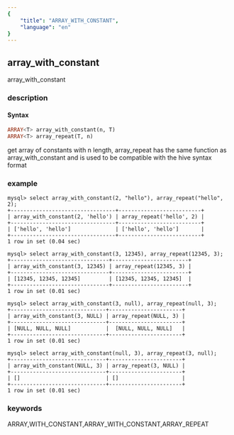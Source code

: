 ```yaml
---
{
    "title": "ARRAY_WITH_CONSTANT",
    "language": "en"
}
---
```


<!-- 
Licensed to the Apache Software Foundation (ASF) under one
or more contributor license agreements.  See the NOTICE file
distributed with this work for additional information
regarding copyright ownership.  The ASF licenses this file
to you under the Apache License, Version 2.0 (the
"License"); you may not use this file except in compliance
with the License.  You may obtain a copy of the License at
  http://www.apache.org/licenses/LICENSE-2.0
Unless required by applicable law or agreed to in writing,
software distributed under the License is distributed on an
"AS IS" BASIS, WITHOUT WARRANTIES OR CONDITIONS OF ANY
KIND, either express or implied.  See the License for the
specific language governing permissions and limitations
under the License.
-->

## array_with_constant

array_with_constant

### description

#### Syntax

```sql
ARRAY<T> array_with_constant(n, T)
ARRAY<T> array_repeat(T, n)
```

get array of constants with n length, array_repeat has the same function as array_with_constant and is used to be compatible with the hive syntax format
### example

```
mysql> select array_with_constant(2, "hello"), array_repeat("hello", 2);
+---------------------------------+--------------------------+
| array_with_constant(2, 'hello') | array_repeat('hello', 2) |
+---------------------------------+--------------------------+
| ['hello', 'hello']              | ['hello', 'hello']       |
+---------------------------------+--------------------------+
1 row in set (0.04 sec)

mysql> select array_with_constant(3, 12345), array_repeat(12345, 3);
+-------------------------------+------------------------+
| array_with_constant(3, 12345) | array_repeat(12345, 3) | 
+-------------------------------+------------------------+
| [12345, 12345, 12345]         | [12345, 12345, 12345]  |
+-------------------------------+------------------------+
1 row in set (0.01 sec)

mysql> select array_with_constant(3, null), array_repeat(null, 3);
+------------------------------+-----------------------+
| array_with_constant(3, NULL) | array_repeat(NULL, 3) |
+------------------------------+-----------------------+
| [NULL, NULL, NULL]           |  [NULL, NULL, NULL]   |
+------------------------------+-----------------------+
1 row in set (0.01 sec)

mysql> select array_with_constant(null, 3), array_repeat(3, null);
+------------------------------+-----------------------+
| array_with_constant(NULL, 3) | array_repeat(3, NULL) |
+------------------------------+-----------------------+
| []                           | []                    |
+------------------------------+-----------------------+
1 row in set (0.01 sec)

```

### keywords

ARRAY,WITH_CONSTANT,ARRAY_WITH_CONSTANT,ARRAY_REPEAT
